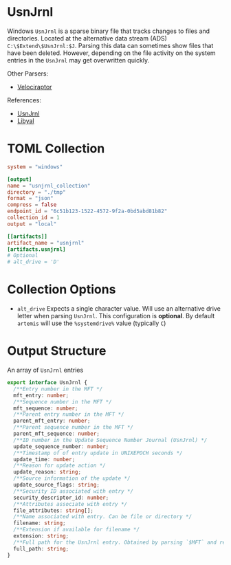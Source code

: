 # UsnJrnl

Windows `UsnJrnl` is a sparse binary file that tracks changes to files and
directories. Located at the alternative data stream (ADS)
`C:\$Extend\$UsnJrnl:$J`. Parsing this data can sometimes show files that have
been deleted. However, depending on the file activity on the system entries in
the `UsnJrnl` may get overwritten quickly.

Other Parsers:

- [Velociraptor](https://docs.velociraptor.app/artifact_references/pages/windows.forensics.usn/)

References:

- [UsnJrnl](https://learn.microsoft.com/en-us/windows/win32/api/winioctl/ns-winioctl-usn_record_v2?redirectedfrom=MSDN)
- [Libyal](https://github.com/libyal/libfsntfs/blob/main/documentation/New%20Technologies%20File%20System%20(NTFS).asciidoc#usn_change_journal)

# TOML Collection

```toml
system = "windows"

[output]
name = "usnjrnl_collection"
directory = "./tmp"
format = "json"
compress = false
endpoint_id = "6c51b123-1522-4572-9f2a-0bd5abd81b82"
collection_id = 1
output = "local"

[[artifacts]]
artifact_name = "usnjrnl"
[artifacts.usnjrnl]
# Optional
# alt_drive = 'D'
```

# Collection Options

- `alt_drive` Expects a single character value. Will use an alternative drive
  letter when parsing `UsnJrnl`. This configuration is **optional**. By default
  `artemis` will use the `%systemdrive%` value (typically `C`)

# Output Structure

An array of `UsnJrnl` entries

```typescript
export interface UsnJrnl {
  /**Entry number in the MFT */
  mft_entry: number;
  /**Sequence number in the MFT */
  mft_sequence: number;
  /**Parent entry number in the MFT */
  parent_mft_entry: number;
  /**Parent sequence number in the MFT */
  parent_mft_sequence: number;
  /**ID number in the Update Sequence Number Journal (UsnJrnl) */
  update_sequence_number: number;
  /**Timestamp of of entry update in UNIXEPOCH seconds */
  update_time: number;
  /**Reason for update action */
  update_reason: string;
  /**Source information of the update */
  update_source_flags: string;
  /**Security ID associated with entry */
  security_descriptor_id: number;
  /**Attributes associate with entry */
  file_attributes: string[];
  /**Name associated with entry. Can be file or directory */
  filename: string;
  /**Extension if available for filename */
  extension: string;
  /**Full path for the UsnJrnl entry. Obtained by parsing `$MFT` and referencing the `parent_mft_entry` */
  full_path: string;
}
```
